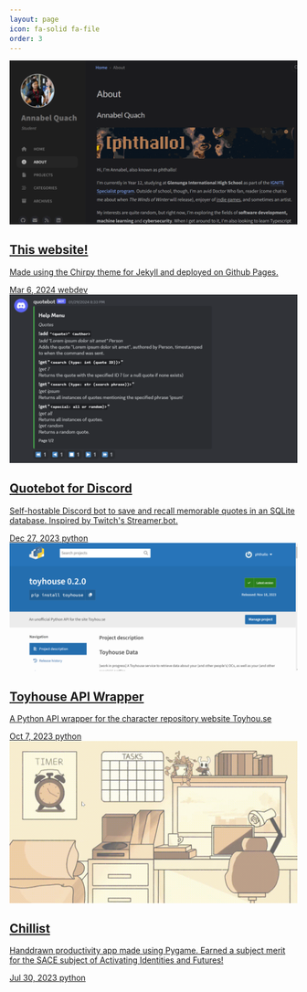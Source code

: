 ```yaml
---
layout: page
icon: fa-solid fa-file
order: 3
---
```

<div id="post-list" class="flex-grow-1 px-xl-1">
    <article class="card-wrapper card">
        <a href="https://github.com/phthallo/phthallo.github.io" class="post-preview row g-0 flex-md-row-reverse">
            <img class ="" src="/assets/img/project-website.png" alt="The About page of the website phthallo.github.io">
            <div class="col-md-12">
                <div class="card-body d-flex flex-column">
                    <h1 class="card-title my-2 mt-md-0">
                        This website!
                    </h1>
                    <div class="card-text content mt-0 mb-3">
                        <p> Made using the Chirpy theme for Jekyll and deployed on Github Pages.</p>
                    </div>
                    <div class="post-meta flex-grow-1 d-flex align-items-end">
                        <div class="me-auto">
                            <i class="far fa-calendar fa-fw me-1"></i>
                            <time>Mar 6, 2024</time> 
                            <i class="fa-solid fa-tag fa-fw me-1"></i> 
                            <span class="categories"> webdev </span>
                        </div>
                    </div>
                </div>
            </div>
        </a>
    </article>
 <article class="card-wrapper card">
        <a href="https://github.com/phthallo/quotebot" class="post-preview row g-0 flex-md-row-reverse">
            <img class ="" src="/assets/img/project-bot.png" alt="Discord Quotebot responding with an embed listing all of its commands">
            <div class="col-md-12">
                <div class="card-body d-flex flex-column">
                    <h1 class="card-title my-2 mt-md-0">
                        Quotebot for Discord
                    </h1>
                    <div class="card-text content mt-0 mb-3">
                        <p> Self-hostable Discord bot to save and recall memorable quotes in an SQLite database. Inspired by Twitch's Streamer.bot. </p>
                    </div>
                    <div class="post-meta flex-grow-1 d-flex align-items-end">
                        <div class="me-auto">
                            <i class="far fa-calendar fa-fw me-1"></i>
                            <time>Dec 27, 2023</time> 
                            <i class="fa-solid fa-tag fa-fw me-1"></i> 
                            <span class="categories"> python </span>
                        </div>
                    </div>
                </div>
            </div>
        </a>
    </article>
    <article class="card-wrapper card">
        <a href="https://github.com/phthallo/toyhouse-data" class="post-preview row g-0 flex-md-row-reverse">
        <img class = "" src = "/assets/img/project-toyhouse.png" alt="The PyPi page of the Toyhouse API Wrapper Project">
            <div class="col-md-12">
                <div class="card-body d-flex flex-column">
                    <h1 class="card-title my-2 mt-md-0">
                        Toyhouse API Wrapper
                    </h1>
                    <div class="card-text content mt-0 mb-3">
                        <p> A Python API wrapper for the character repository website Toyhou.se </p>
                    </div>
                    <div class="post-meta flex-grow-1 d-flex align-items-end">
                        <div class="me-auto">
                            <i class="far fa-calendar fa-fw me-1"></i>
                            <time>Oct 7, 2023</time> 
                            <i class="fa-solid fa-tag fa-fw me-1"></i> 
                            <span class="categories"> python </span>
                        </div>
                    </div>
                </div>
            </div>
        </a>
    </article>
    <article class="card-wrapper card">
        <a href="https://github.com/phthallo/phthallo.github.io" class="post-preview row g-0 flex-md-row-reverse">
            <img class ="" src="/assets/img/project-chillist.gif" alt="The Pomodoro timer and task features of the Chillist productivity app">
            <div class="col-md-12">
                <div class="card-body d-flex flex-column">
                    <h1 class="card-title my-2 mt-md-0">
                        Chillist
                    </h1>
                    <div class="card-text content mt-0 mb-3">
                        <p> Handdrawn productivity app made using Pygame. Earned a subject merit for the SACE subject of Activating Identities and Futures!</p>
                    </div>
                    <div class="post-meta flex-grow-1 d-flex align-items-end">
                        <div class="me-auto">
                            <i class="far fa-calendar fa-fw me-1"></i>
                            <time>Jul 30, 2023</time> 
                            <i class="fa-solid fa-tag fa-fw me-1"></i> 
                            <span class="categories"> python </span>
                        </div>
                    </div>
                </div>
            </div>
        </a>
    </article>
</div>